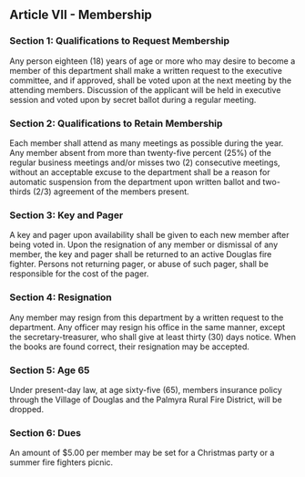 ## Article VII - Membership

### Section 1: Qualifications to Request Membership

Any person eighteen (18) years of age or more who may desire to become a member of this department shall make a written request to the executive committee, and if approved, shall be voted upon at the next meeting by the attending members. Discussion of the applicant will be held in executive session and voted upon by secret ballot during a regular meeting.

### Section 2: Qualifications to Retain Membership

Each member shall attend as many meetings as possible during the year. Any member absent from more than twenty-five percent (25%) of the regular business meetings and/or misses two (2) consecutive meetings, without an acceptable excuse to the department shall be a reason for automatic suspension from the department upon written ballot and two-thirds (2/3) agreement of the members present.

### Section 3: Key and Pager

A key and pager upon availability shall be given to each new member after being voted in. Upon the resignation of any member or dismissal of any member, the key and pager shall be returned to an active Douglas fire fighter. Persons not returning pager, or abuse of such pager, shall be responsible for the cost of the pager.

### Section 4: Resignation

Any member may resign from this department by a written request to the department. Any officer may resign his office in the same manner, except the secretary-treasurer, who shall give at least thirty (30) days notice. When the books are found correct, their resignation may be accepted.

### Section 5: Age 65

Under present-day law, at age sixty-five (65), members insurance policy through the Village of Douglas and the Palmyra Rural Fire District, will be dropped.

### Section 6: Dues

An amount of $5.00 per member may be set for a Christmas party or a summer fire fighters picnic.